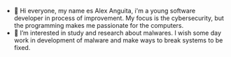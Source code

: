 - 👋 Hi everyone, my name es Alex Anguita, i'm a young software developer in process of improvement. My focus is the cybersecurity, but the programming makes me passionate for the computers.
- 👀 I’m interested in study and research about malwares. I wish some day work in development of malware and make ways to break systems to be fixed.

